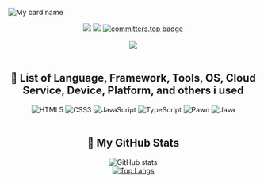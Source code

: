 ![My card name](https://cardivo-beta.vercel.app/api?name=Edbert%20Julian%20K&description=Hi%20There,%20i%27m%20Beginner%20Developer%20and%20i%27m%2016%20y.o.%20%20I%27m%20from%20Indonesia%20and%20now%20me%20%20studying%20at%20Software%20Engineering%20Major%20of%20Vocational%20High%20School%20%F0%9F%98%8A&image=https://avatars.githubusercontent.com/u/141555404&pattern=ticTacToe&colorPattern=%23eaeaea&opacity=0.5&github=edbertjk)

<div align="center">
<img src="https://komarev.com/ghpvc/?username=edbertjk&label=PROFILE+VIEWS"/>
<a href="https://github.com/edbertjk"><img src="https://img.shields.io/github/followers/edbertjk?label=followers&style=social"/></a>
<a href="https://user-badge.committers.top/indonesia/edbertjk"><img src="https://user-badge.committers.top/indonesia/edbertjk.svg" alt="committers.top badge"></a>
<br><br>
<img src="https://github-profile-trophy.vercel.app/?username=edbertjk&row=1&theme=darkhub"/>
<br><br>

## 🔰 List of Language, Framework, Tools, OS, Cloud Service, Device, Platform,  and others i used
![HTML5](https://img.shields.io/badge/HTML5-E34F26?style=for-the-badge&logo=html5&logoColor=white)
![CSS3](https://img.shields.io/badge/CSS3-1572B6?style=for-the-badge&logo=css3&logoColor=white)
![JavaScript](https://img.shields.io/badge/JavaScript-F7DF1E?style=for-the-badge&logo=javascript&logoColor=black)
![TypeScript](https://img.shields.io/badge/typescript-%23007ACC.svg?style=for-the-badge&logo=typescript&logoColor=white)
![Pawn](https://img.shields.io/badge/Pawn-F96854?style=for-the-badge&logo=patreon&logoColor=white)
![Java](https://img.shields.io/badge/java-%23ED8B00.svg?style=for-the-badge&logo=openjdk&logoColor=white)
<br><br>

## 📶 My GitHub Stats
![GitHub stats](https://github-readme-stats.vercel.app/api?username=edbertjk&show_icons=true&theme=cobalt)
<br>
[![Top Langs](https://github-readme-stats.vercel.app/api/top-langs/?username=edbertjk)](https://github.com/anuraghazra/github-readme-stats)
